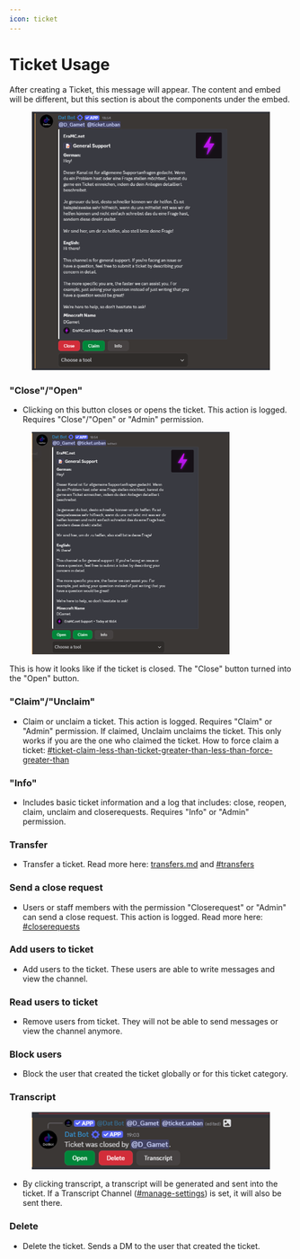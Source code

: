 ```yaml
---
icon: ticket
---
```


# Ticket Usage

After creating a Ticket, this message will appear. The content and embed will be different, but this section is about the components under the embed.

<figure><img src="../../../.gitbook/assets/grafik.png" alt=""><figcaption></figcaption></figure>

### "Close"/"Open"

* Clicking on this button closes or opens the ticket. This action is logged. Requires "Close"/"Open" or "Admin" permission.

<figure><img src="../../../.gitbook/assets/Screenshot 2025-06-12 190314.png" alt="" width="352"><figcaption></figcaption></figure>

This is how it looks like if the ticket is closed. The "Close" button turned into the "Open" button.

### "Claim"/"Unclaim"

* Claim or unclaim a ticket. This action is logged. Requires "Claim" or "Admin" permission. If claimed, Unclaim unclaims the ticket. This only works if you are the one who claimed the ticket. How to force claim a ticket: [#ticket-claim-less-than-ticket-greater-than-less-than-force-greater-than](commands.md#ticket-claim-less-than-ticket-greater-than-less-than-force-greater-than "mention")

### "Info"

* Includes basic ticket information and a log that includes: close, reopen, claim, unclaim and closerequests. Requires "Info" or "Admin" permission.

### Transfer

* Transfer a ticket. Read more here: [transfers.md](transfers.md "mention") and [#transfers](concepts.md#transfers "mention")

### Send a close request

* Users or staff members with the permission "Closerequest" or "Admin" can send a close request. This action is logged. Read more here: [#closerequests](concepts.md#closerequests "mention")

### Add users to ticket

* Add users to the ticket. These users are able to write messages and view the channel.&#x20;

### Read users to ticket

* Remove users from ticket. They will not be able to send messages or view the channel anymore.

### Block users

* Block the user that created the ticket globally or for this ticket category.

### Transcript

<figure><img src="../../../.gitbook/assets/grafik (1).png" alt=""><figcaption></figcaption></figure>

* By clicking transcript, a transcript will be generated and sent into the ticket. If a Transcript Channel ([#manage-settings](settings.md#manage-settings "mention")) is set, it will also be sent there.

### Delete

* Delete the ticket. Sends a DM to the user that created the ticket.
